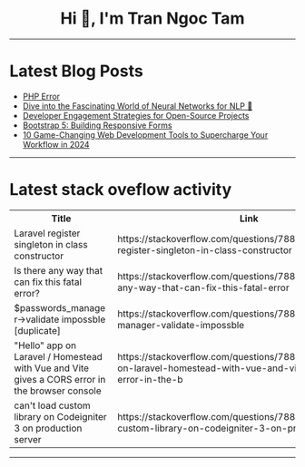 <h1 align="center">Hi 👋, I'm Tran Ngoc Tam</h1>

---

# Latest Blog Posts 
<!-- BLOG-POST-LIST:START -->
- [PHP Error](https://dev.to/muhammad_falak_shair/php-error-3djg)
- [Dive into the Fascinating World of Neural Networks for NLP 🧠](https://dev.to/getvm/dive-into-the-fascinating-world-of-neural-networks-for-nlp-31be)
- [Developer Engagement Strategies for Open-Source Projects](https://dev.to/swati1267/developer-engagement-strategies-for-open-source-projects-4ff)
- [Bootstrap 5: Building Responsive Forms](https://dev.to/tailwine/bootstrap-5-building-responsive-forms-4h7d)
- [10 Game-Changing Web Development Tools to Supercharge Your Workflow in 2024](https://dev.to/vyan/10-game-changing-web-development-tools-to-supercharge-your-workflow-in-2024-4dmk)
<!-- BLOG-POST-LIST:END -->

---

# Latest stack oveflow activity
<table>
  <tr><th>Title</th><th>Link</th></tr>
  <!-- STACKOVERFLOW:START --><tr><td>Laravel register singleton in class constructor</td><td>https://stackoverflow.com/questions/78881438/laravel-register-singleton-in-class-constructor</td></tr><tr><td>Is there any way that can fix this fatal error?</td><td>https://stackoverflow.com/questions/78881408/is-there-any-way-that-can-fix-this-fatal-error</td></tr><tr><td>$passwords_manager-&gt;validate impossble [duplicate]</td><td>https://stackoverflow.com/questions/78881132/passwords-manager-validate-impossble</td></tr><tr><td>&quot;Hello&quot; app on Laravel / Homestead with Vue and Vite gives a CORS error in the browser console</td><td>https://stackoverflow.com/questions/78881086/hello-app-on-laravel-homestead-with-vue-and-vite-gives-a-cors-error-in-the-b</td></tr><tr><td>can&#39;t load custom library on Codeigniter 3 on production server</td><td>https://stackoverflow.com/questions/78881052/cant-load-custom-library-on-codeigniter-3-on-production-server</td></tr><!-- STACKOVERFLOW:END -->
</table>

---



